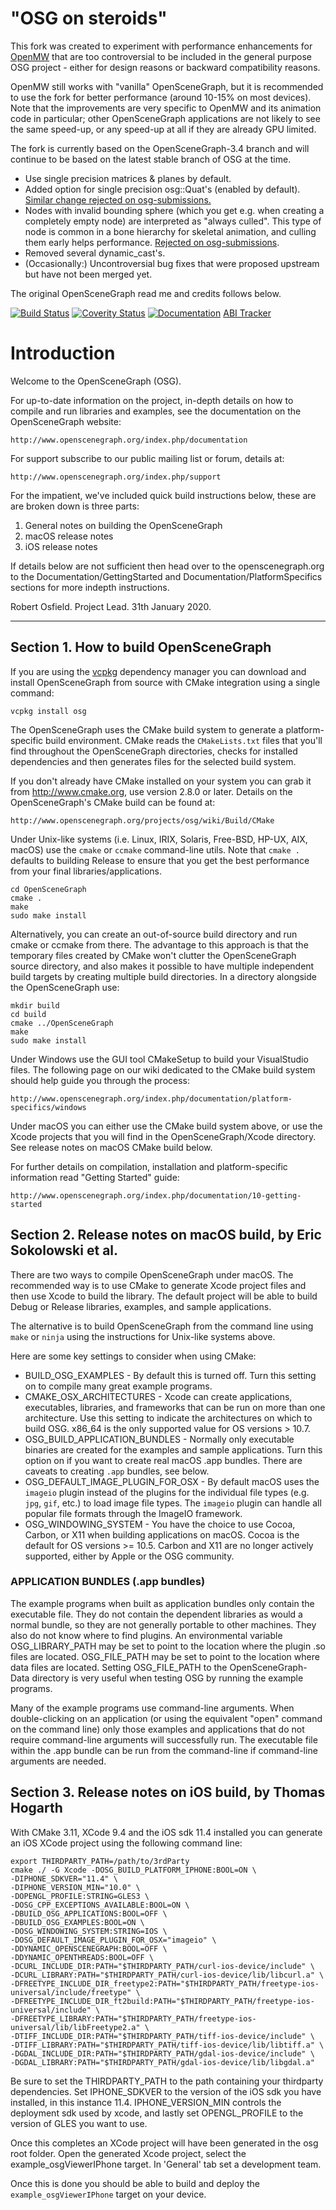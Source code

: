 "OSG on steroids"
=================

This fork was created to experiment with performance enhancements for [OpenMW](https://github.com/OpenMW/openmw) that are too controversial to be included in the general purpose OSG project - either for design reasons or backward compatibility reasons.

OpenMW still works with "vanilla" OpenSceneGraph, but it is recommended to use the fork for better performance (around 10-15% on most devices). Note that the improvements are very specific to OpenMW and its animation code in particular; other OpenSceneGraph applications are not likely to see the same speed-up, or any speed-up at all if they are already GPU limited.

The fork is currently based on the OpenSceneGraph-3.4 branch and will continue to be based on the latest stable branch of OSG at the time. 

- Use single precision matrices & planes by default.
- Added option for single precision osg::Quat's (enabled by default). [Similar change rejected on osg-submissions.](http://forum.openscenegraph.org/viewtopic.php?t=12953)
- Nodes with invalid bounding sphere (which you get e.g. when creating a completely empty node) are interpreted as "always culled". This type of node is common in a bone hierarchy for skeletal animation, and culling them early helps performance. [Rejected on osg-submissions](http://forum.openscenegraph.org/viewtopic.php?t=15412).
- Removed several dynamic_cast's.
- (Occasionally:) Uncontroversial bug fixes that were proposed upstream but have not been merged yet.

The original OpenSceneGraph read me and credits follows below.


[![Build Status](https://travis-ci.org/openscenegraph/OpenSceneGraph.svg?branch=master)](https://travis-ci.org/openscenegraph/OpenSceneGraph)
[![Coverity Status](https://scan.coverity.com/projects/9159/badge.svg)](https://scan.coverity.com/projects/openscenegraph-openscenegraph)
[![Documentation](https://codedocs.xyz/openscenegraph/OpenSceneGraph.svg)](https://codedocs.xyz/openscenegraph/OpenSceneGraph/)
[ABI Tracker](https://abi-laboratory.pro/tracker/timeline/openscenegraph/ "ABI Tracker")

# Introduction

Welcome to the OpenSceneGraph (OSG).

For up-to-date information on the project, in-depth details on how to compile and run libraries and examples, see the documentation on the OpenSceneGraph website:

    http://www.openscenegraph.org/index.php/documentation

For support subscribe to our public mailing list or forum, details at:

    http://www.openscenegraph.org/index.php/support

For the impatient, we've included quick build instructions below, these are are broken down is three parts:

  1) General notes on building the OpenSceneGraph
  2) macOS release notes
  3) iOS release notes

If details below are not sufficient then head over to the openscenegraph.org to the Documentation/GettingStarted and Documentation/PlatformSpecifics sections for more indepth instructions.

Robert Osfield.
Project Lead.
31th January 2020.

---

## Section 1. How to build OpenSceneGraph

If you are using the [vcpkg](https://github.com/Microsoft/vcpkg/) dependency manager you can download and install OpenSceneGraph from source with CMake integration using a single command:
```
vcpkg install osg
```

The OpenSceneGraph uses the CMake build system to generate a platform-specific build environment.  CMake reads the `CMakeLists.txt` files that you'll find throughout the OpenSceneGraph directories, checks for installed dependencies and then generates files for the selected build system.

If you don't already have CMake installed on your system you can grab it from http://www.cmake.org, use version 2.8.0 or later.  Details on the OpenSceneGraph's CMake build can be found at:

    http://www.openscenegraph.org/projects/osg/wiki/Build/CMake

Under Unix-like systems (i.e. Linux, IRIX, Solaris, Free-BSD, HP-UX, AIX, macOS) use the `cmake` or `ccmake` command-line utils. Note that `cmake .` defaults to building Release to ensure that you get the best performance from your final libraries/applications.

    cd OpenSceneGraph
    cmake .
    make
    sudo make install

Alternatively, you can create an out-of-source build directory and run cmake or ccmake from there. The advantage to this approach is that the temporary files created by CMake won't clutter the OpenSceneGraph source directory, and also makes it possible to have multiple independent build targets by creating multiple build directories. In a directory alongside the OpenSceneGraph use:

    mkdir build
    cd build
    cmake ../OpenSceneGraph
    make
    sudo make install

Under Windows use the GUI tool CMakeSetup to build your VisualStudio files. The following page on our wiki dedicated to the CMake build system should help guide you through the process:

    http://www.openscenegraph.org/index.php/documentation/platform-specifics/windows

Under macOS you can either use the CMake build system above, or use the Xcode projects that you will find in the OpenSceneGraph/Xcode directory. See release notes on macOS CMake build below.

For further details on compilation, installation and platform-specific information read "Getting Started" guide:

    http://www.openscenegraph.org/index.php/documentation/10-getting-started


## Section 2. Release notes on macOS build, by Eric Sokolowski et al.

There are two ways to compile OpenSceneGraph under macOS.  The recommended way is to use CMake to generate Xcode project files and then use Xcode to build the library. The default project will be able to build Debug or Release libraries, examples, and sample applications.

The alternative is to build OpenSceneGraph from the command line using `make` or `ninja` using the instructions for Unix-like systems above.

Here are some key settings to consider when using CMake:

- BUILD_OSG_EXAMPLES - By default this is turned off. Turn this setting on to compile many great example programs.
- CMAKE_OSX_ARCHITECTURES - Xcode can create applications, executables, libraries, and frameworks that can be run on more than one architecture. Use this setting to indicate the architectures on which to build OSG. x86_64 is the only supported value for OS versions > 10.7.
- OSG_BUILD_APPLICATION_BUNDLES - Normally only executable binaries are created for the examples and sample applications. Turn this option on if you want to create real macOS .app bundles. There are caveats to creating `.app` bundles, see below.
- OSG_DEFAULT_IMAGE_PLUGIN_FOR_OSX - By default macOS uses the `imageio` plugin instead of the plugins for the individual file types (e.g. `jpg`, `gif`, etc.) to load image file types. The `imageio` plugin can handle all popular file formats through the ImageIO framework.
- OSG_WINDOWING_SYSTEM - You have the choice to use Cocoa, Carbon, or X11 when building applications on macOS. Cocoa is the default for OS versions >= 10.5. Carbon and X11 are no longer actively supported, either by Apple or the OSG community.


### APPLICATION BUNDLES (.app bundles)

The example programs when built as application bundles only contain the executable file. They do not contain the dependent libraries as would a normal bundle, so they are not generally portable to other machines.
They also do not know where to find plugins. An environmental variable OSG_LIBRARY_PATH may be set to point to the location where the plugin .so files are located. OSG_FILE_PATH may be set to point to the location where data files are located. Setting OSG_FILE_PATH to the OpenSceneGraph-Data directory is very useful when testing OSG by running the example programs.

Many of the example programs use command-line arguments. When double-clicking on an application (or using the equivalent "open" command on the command line) only those examples and applications that do not require command-line arguments will successfully run. The executable file within the .app bundle can be run from the command-line if command-line arguments are needed.


## Section 3. Release notes on iOS build, by Thomas Hogarth

With CMake 3.11, XCode 9.4 and the iOS sdk 11.4 installed you can generate an iOS XCode project using the following command line:

    export THIRDPARTY_PATH=/path/to/3rdParty
    cmake ./ -G Xcode -DOSG_BUILD_PLATFORM_IPHONE:BOOL=ON \
    -DIPHONE_SDKVER="11.4" \
    -DIPHONE_VERSION_MIN="10.0" \
    -DOPENGL_PROFILE:STRING=GLES3 \
    -DOSG_CPP_EXCEPTIONS_AVAILABLE:BOOL=ON \
    -DBUILD_OSG_APPLICATIONS:BOOL=OFF \
    -DBUILD_OSG_EXAMPLES:BOOL=ON \
    -DOSG_WINDOWING_SYSTEM:STRING=IOS \
    -DOSG_DEFAULT_IMAGE_PLUGIN_FOR_OSX="imageio" \
    -DDYNAMIC_OPENSCENEGRAPH:BOOL=OFF \
    -DDYNAMIC_OPENTHREADS:BOOL=OFF \
    -DCURL_INCLUDE_DIR:PATH="$THIRDPARTY_PATH/curl-ios-device/include" \
    -DCURL_LIBRARY:PATH="$THIRDPARTY_PATH/curl-ios-device/lib/libcurl.a" \
    -DFREETYPE_INCLUDE_DIR_freetype2:PATH="$THIRDPARTY_PATH/freetype-ios-universal/include/freetype" \
    -DFREETYPE_INCLUDE_DIR_ft2build:PATH="$THIRDPARTY_PATH/freetype-ios-universal/include" \
    -DFREETYPE_LIBRARY:PATH="$THIRDPARTY_PATH/freetype-ios-universal/lib/libFreetype2.a" \
    -DTIFF_INCLUDE_DIR:PATH="$THIRDPARTY_PATH/tiff-ios-device/include" \
    -DTIFF_LIBRARY:PATH="$THIRDPARTY_PATH/tiff-ios-device/lib/libtiff.a" \
    -DGDAL_INCLUDE_DIR:PATH="$THIRDPARTY_PATH/gdal-ios-device/include" \
    -DGDAL_LIBRARY:PATH="$THIRDPARTY_PATH/gdal-ios-device/lib/libgdal.a"


Be sure to set the THIRDPARTY_PATH to the path containing your thirdparty dependencies. Set IPHONE_SDKVER to the version of the iOS sdk you have installed, in this instance 11.4. IPHONE_VERSION_MIN controls the deployment sdk used by xcode, and lastly set OPENGL_PROFILE to the version of GLES you want to use.

Once this completes an XCode project will have been generated in the osg root folder. Open the generated Xcode project, select the example_osgViewerIPhone target. In 'General' tab set a development team.

Once this is done you should be able to build and deploy the `example_osgViewerIPhone` target on your device.
